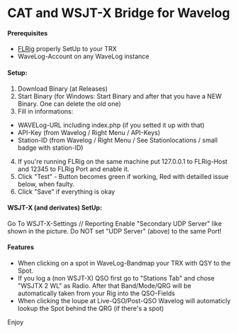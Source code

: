 # CAT and WSJT-X Bridge for Wavelog

#### Prerequisites
* [FLRig](http://www.w1hkj.com/) properly SetUp to your TRX
* WaveLog-Account on any WaveLog instance

#### Setup:
1. Download Binary (at Releases)
2. Start Binary (for Windows: Start Binary and after that you have a NEW Binary. One can delete the old one)
3. Fill in informations:
  * WAVELog-URL including index.php (if you setted it up with that)
  * API-Key (from Wavelog / Right Menu / API-Keys)
  * Station-ID (from Wavelog / Right Menu / See Stationlocations / small badge with station-ID)
4. If you're running FLRig on the same machine put 127.0.0.1 to FLRig-Host and 12345 to FLRig Port and enable it.
5. Click "Test" - Button becomes green if working, Red with detailled issue below, when faulty.
6. Click "Save" if everything is okay

#### WSJT-X (and derivates) SetUp:
Go To WSJT-X-Settings // Reporting
Enable "Secondary UDP Server" like shown in the picture. Do NOT set "UDP Server" (above) to the same Port!

#### Features
* When clicking on a spot in WaveLog-Bandmap your TRX with QSY to the Spot.
* If you log a (non WSJT-X) QSO first go to "Stations Tab" and chose "WSJTX 2 WL" as Radio. After that Band/Mode/QRG will be automatically taken from your Rig into the QSO-Fields
* When clicking the loupe at Live-QSO/Post-QSO Wavelog will automaticly lookup the Spot behind the QRG (if there's a spot)

Enjoy
